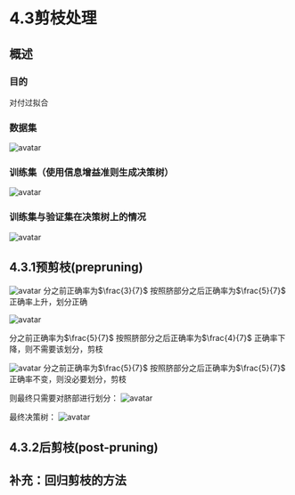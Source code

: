 # 4.3剪枝处理
## 概述

### 目的
对付过拟合

### 数据集
![avatar](\数据集.png)

### 训练集（使用信息增益准则生成决策树）
![avatar](\训练集生成决策树.png)
### 训练集与验证集在决策树上的情况
![avatar](\脐部划分.png)
## 4.3.1预剪枝(prepruning)
![avatar](\预剪枝一.png)
分之前正确率为$\frac{3}{7}$
按照脐部分之后正确率为$\frac{5}{7}$
正确率上升，划分正确

![avatar](\色泽划分.png)

分之前正确率为$\frac{5}{7}$
按照脐部分之后正确率为$\frac{4}{7}$
正确率下降，则不需要该划分，剪枝


![avatar](\根部划分.png)
分之前正确率为$\frac{5}{7}$
按照脐部分之后正确率为$\frac{5}{7}$
正确率不变，则没必要划分，剪枝

则最终只需要对脐部进行划分：
![avatar](\预剪枝二.png)

最终决策树：
![avatar](\预剪枝后的决策树.png)
## 4.3.2后剪枝(post-pruning)


## 补充：回归剪枝的方法
